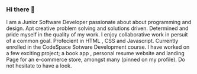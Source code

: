 ### Hi there 👋

I am a Junior Software Developer passionate about about programming and design. Apt creative problem solving and solutions driven.
Determined and pride myself in the quality of my work. I enjoy collaborative work in persuit of a common goal. Profecient in HTML , CSS and Javascript.
Currently enrolled in the CodeSpace Sotware Development course. I have worked on a few exciting project; a book app , personal resume website and landing Page for an e-commerce store, amongst many (pinned on my profile). Do not hesitate to have a look.

